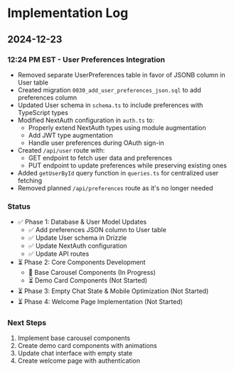 # Implementation Log

## 2024-12-23

### 12:24 PM EST - User Preferences Integration
- Removed separate UserPreferences table in favor of JSONB column in User table
- Created migration `0030_add_user_preferences_json.sql` to add preferences column
- Updated User schema in `schema.ts` to include preferences with TypeScript types
- Modified NextAuth configuration in `auth.ts` to:
  - Properly extend NextAuth types using module augmentation
  - Add JWT type augmentation
  - Handle user preferences during OAuth sign-in
- Created `/api/user` route with:
  - GET endpoint to fetch user data and preferences
  - PUT endpoint to update preferences while preserving existing ones
- Added `getUserById` query function in `queries.ts` for centralized user fetching
- Removed planned `/api/preferences` route as it's no longer needed

### Status
- ✅ Phase 1: Database & User Model Updates
  - ✅ Add preferences JSON column to User table
  - ✅ Update User schema in Drizzle
  - ✅ Update NextAuth configuration
  - ✅ Update API routes
- ⏳ Phase 2: Core Components Development
  - 🔄 Base Carousel Components (In Progress)
  - ⏳ Demo Card Components (Not Started)
- ⏳ Phase 3: Empty Chat State & Mobile Optimization (Not Started)
- ⏳ Phase 4: Welcome Page Implementation (Not Started)

### Next Steps
1. Implement base carousel components
2. Create demo card components with animations
3. Update chat interface with empty state
4. Create welcome page with authentication
